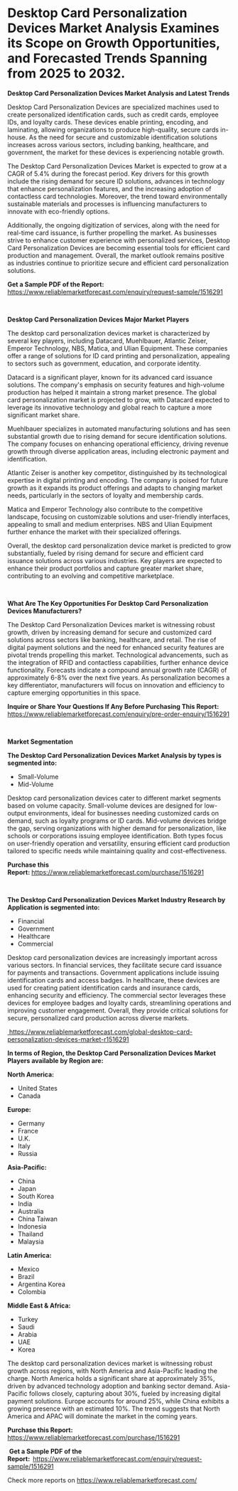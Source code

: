 <p><h1>Desktop Card Personalization Devices Market Analysis Examines its Scope on Growth Opportunities, and Forecasted Trends Spanning from 2025 to 2032.</h1></p><p><strong>Desktop Card Personalization Devices Market Analysis and Latest Trends</strong></p>
<p><p>Desktop Card Personalization Devices are specialized machines used to create personalized identification cards, such as credit cards, employee IDs, and loyalty cards. These devices enable printing, encoding, and laminating, allowing organizations to produce high-quality, secure cards in-house. As the need for secure and customizable identification solutions increases across various sectors, including banking, healthcare, and government, the market for these devices is experiencing notable growth.</p><p>The Desktop Card Personalization Devices Market is expected to grow at a CAGR of 5.4% during the forecast period. Key drivers for this growth include the rising demand for secure ID solutions, advances in technology that enhance personalization features, and the increasing adoption of contactless card technologies. Moreover, the trend toward environmentally sustainable materials and processes is influencing manufacturers to innovate with eco-friendly options.</p><p>Additionally, the ongoing digitization of services, along with the need for real-time card issuance, is further propelling the market. As businesses strive to enhance customer experience with personalized services, Desktop Card Personalization Devices are becoming essential tools for efficient card production and management. Overall, the market outlook remains positive as industries continue to prioritize secure and efficient card personalization solutions.</p></p>
<p><strong>Get a Sample PDF of the Report:&nbsp;</strong> <a href="https://www.reliablemarketforecast.com/enquiry/request-sample/1516291?utm_campaign=3178&utm_medium=2&utm_source=Github&utm_content=ia&utm_term=30032025&utm_id=desktop-card-personalization-devices">https://www.reliablemarketforecast.com/enquiry/request-sample/1516291</a></p>
<p>&nbsp;</p>
<p><strong>Desktop Card Personalization Devices Major Market Players</strong></p>
<p><p>The desktop card personalization devices market is characterized by several key players, including Datacard, Muehlbauer, Atlantic Zeiser, Emperor Technology, NBS, Matica, and Ulian Equipment. These companies offer a range of solutions for ID card printing and personalization, appealing to sectors such as government, education, and corporate identity.</p><p>Datacard is a significant player, known for its advanced card issuance solutions. The company's emphasis on security features and high-volume production has helped it maintain a strong market presence. The global card personalization market is projected to grow, with Datacard expected to leverage its innovative technology and global reach to capture a more significant market share.</p><p>Muehlbauer specializes in automated manufacturing solutions and has seen substantial growth due to rising demand for secure identification solutions. The company focuses on enhancing operational efficiency, driving revenue growth through diverse application areas, including electronic payment and identification.</p><p>Atlantic Zeiser is another key competitor, distinguished by its technological expertise in digital printing and encoding. The company is poised for future growth as it expands its product offerings and adapts to changing market needs, particularly in the sectors of loyalty and membership cards.</p><p>Matica and Emperor Technology also contribute to the competitive landscape, focusing on customizable solutions and user-friendly interfaces, appealing to small and medium enterprises. NBS and Ulian Equipment further enhance the market with their specialized offerings.</p><p>Overall, the desktop card personalization device market is predicted to grow substantially, fueled by rising demand for secure and efficient card issuance solutions across various industries. Key players are expected to enhance their product portfolios and capture greater market share, contributing to an evolving and competitive marketplace.</p></p>
<p>&nbsp;</p>
<p><strong>What Are The Key Opportunities For Desktop Card Personalization Devices Manufacturers?</strong></p>
<p><p>The Desktop Card Personalization Devices market is witnessing robust growth, driven by increasing demand for secure and customized card solutions across sectors like banking, healthcare, and retail. The rise of digital payment solutions and the need for enhanced security features are pivotal trends propelling this market. Technological advancements, such as the integration of RFID and contactless capabilities, further enhance device functionality. Forecasts indicate a compound annual growth rate (CAGR) of approximately 6-8% over the next five years. As personalization becomes a key differentiator, manufacturers will focus on innovation and efficiency to capture emerging opportunities in this space.</p></p>
<p><strong>Inquire or Share Your Questions If Any Before Purchasing This Report:</strong> <a href="https://www.reliablemarketforecast.com/enquiry/pre-order-enquiry/1516291?utm_campaign=3178&utm_medium=2&utm_source=Github&utm_content=ia&utm_term=30032025&utm_id=desktop-card-personalization-devices">https://www.reliablemarketforecast.com/enquiry/pre-order-enquiry/1516291</a></p>
<p>&nbsp;</p>
<p><strong>Market Segmentation</strong></p>
<p><strong>The Desktop Card Personalization Devices Market Analysis by types is segmented into:</strong></p>
<p><ul><li>Small-Volume</li><li>Mid-Volume</li></ul></p>
<p><p>Desktop card personalization devices cater to different market segments based on volume capacity. Small-volume devices are designed for low-output environments, ideal for businesses needing customized cards on demand, such as loyalty programs or ID cards. Mid-volume devices bridge the gap, serving organizations with higher demand for personalization, like schools or corporations issuing employee identification. Both types focus on user-friendly operation and versatility, ensuring efficient card production tailored to specific needs while maintaining quality and cost-effectiveness.</p></p>
<p><strong>Purchase this Report:&nbsp;</strong><a href="https://www.reliablemarketforecast.com/purchase/1516291?utm_campaign=3178&utm_medium=2&utm_source=Github&utm_content=ia&utm_term=30032025&utm_id=desktop-card-personalization-devices">https://www.reliablemarketforecast.com/purchase/1516291</a></p>
<p>&nbsp;</p>
<p><strong>The Desktop Card Personalization Devices Market Industry Research by Application is segmented into:</strong></p>
<p><ul><li>Financial</li><li>Government</li><li>Healthcare</li><li>Commercial</li></ul></p>
<p><p>Desktop card personalization devices are increasingly important across various sectors. In financial services, they facilitate secure card issuance for payments and transactions. Government applications include issuing identification cards and access badges. In healthcare, these devices are used for creating patient identification cards and insurance cards, enhancing security and efficiency. The commercial sector leverages these devices for employee badges and loyalty cards, streamlining operations and improving customer engagement. Overall, they provide critical solutions for secure, personalized card production across diverse markets.</p></p>
<p><a href="https://www.reliablemarketforecast.com/global-desktop-card-personalization-devices-market-r1516291?utm_campaign=3178&utm_medium=2&utm_source=Github&utm_content=ia&utm_term=30032025&utm_id=desktop-card-personalization-devices">&nbsp;https://www.reliablemarketforecast.com/global-desktop-card-personalization-devices-market-r1516291</a></p>
<p><strong>In terms of Region, the Desktop Card Personalization Devices Market Players available by Region are:</strong></p>
<p>
    <p> <strong> North America: </strong>
        <ul>
            <li>United States</li>
            <li>Canada</li>
        </ul>
        </p> 
    <p> <strong> Europe: </strong>
        <ul>
            <li>Germany</li>
            <li>France</li>
            <li>U.K.</li>
            <li>Italy</li>
            <li>Russia</li>
        </ul>
        </p> 
    <p> <strong> Asia-Pacific: </strong>
        <ul>
            <li>China</li>
            <li>Japan</li>
            <li>South Korea</li>
            <li>India</li>
            <li>Australia</li>
            <li>China Taiwan</li>
            <li>Indonesia</li>
            <li>Thailand</li>
            <li>Malaysia</li>
        </ul>
        </p> 
    <p> <strong> Latin America: </strong>
        <ul>
            <li>Mexico</li>
            <li>Brazil</li>
            <li>Argentina Korea</li>
            <li>Colombia</li>
        </ul>
        </p> 
    <p> <strong> Middle East & Africa: </strong>
        <ul>
            <li>Turkey</li>
            <li>Saudi</li>
            <li>Arabia</li>
            <li>UAE</li>
            <li>Korea</li>
        </ul>
    </p>
    </p>
<p><p>The desktop card personalization devices market is witnessing robust growth across regions, with North America and Asia-Pacific leading the charge. North America holds a significant share at approximately 35%, driven by advanced technology adoption and banking sector demand. Asia-Pacific follows closely, capturing about 30%, fueled by increasing digital payment solutions. Europe accounts for around 25%, while China exhibits a growing presence with an estimated 10%. The trend suggests that North America and APAC will dominate the market in the coming years.</p></p>
<p><strong>Purchase this Report: </strong><a href="https://www.reliablemarketforecast.com/purchase/1516291?utm_campaign=3178&utm_medium=2&utm_source=Github&utm_content=ia&utm_term=30032025&utm_id=desktop-card-personalization-devices">https://www.reliablemarketforecast.com/purchase/1516291</a></p>
<p>&nbsp;<strong>Get a Sample PDF of the Report:&nbsp;&nbsp;</strong><a href="https://www.reliablemarketforecast.com/enquiry/request-sample/1516291?utm_campaign=3178&utm_medium=2&utm_source=Github&utm_content=ia&utm_term=30032025&utm_id=desktop-card-personalization-devices">https://www.reliablemarketforecast.com/enquiry/request-sample/1516291</a></p>
<p><strong></strong></p>
<p>Check more reports on <a href="https://www.reliablemarketforecast.com/?utm_campaign=3178&utm_medium=2&utm_source=Github&utm_content=ia&utm_term=30032025&utm_id=desktop-card-personalization-devices">https://www.reliablemarketforecast.com/</a></p>